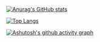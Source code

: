 [![Anurag's GitHub stats](https://github-readme-stats.vercel.app/api?username=Kogler7)](https://github.com/anuraghazra/github-readme-stats)

[![Top Langs](https://github-readme-stats.vercel.app/api/top-langs/?username=Kogler7&layout=compact)](https://github.com/anuraghazra/github-readme-stats)

[![Ashutosh's github activity graph](https://github-readme-activity-graph.cyclic.app/graph?username=Ashutosh00710&theme=dracula)](https://github.com/ashutosh00710/github-readme-activity-graph)
